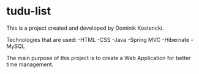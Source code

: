 # tudu-list

This is a project created and developed by Dominik Kostencki.

Technologies that are used:
-HTML
-CSS
-Java
-Spring MVC
-Hibernate
-MySQL

The main purpose of this project is to create a Web Application for better time management.
